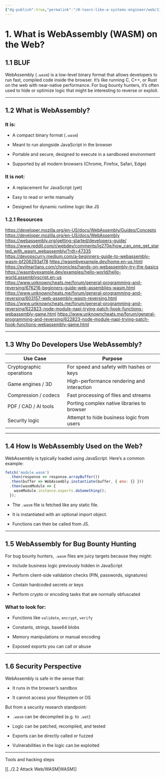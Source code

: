 ```yaml
---
{"dg-publish":true,"permalink":"/0-learn-like-a-systems-engineer/web/11-web-assembly-wasm/","noteIcon":"","created":"2025-04-15T14:11:19.588-04:00"}
---
```




# 1. What is WebAssembly (WASM) on the Web?


## 1.1 BLUF

WebAssembly (`.wasm`) is a low-level binary format that allows developers to run fast, compiled code inside the browser. It’s like running C, C++, or Rust on the web with near-native performance. For bug bounty hunters, it’s often used to hide or optimize logic that might be interesting to reverse or exploit.

---


## 1.2 What is WebAssembly?

### It is:

- A compact binary format (`.wasm`)
    
- Meant to run alongside JavaScript in the browser
    
- Portable and secure, designed to execute in a sandboxed environment
    
- Supported by all modern browsers (Chrome, Firefox, Safari, Edge)
    

### It is not:

- A replacement for JavaScript (yet)
    
- Easy to read or write manually
    
- Designed for dynamic runtime logic like JS


### 1.2.1 Resources

https://developer.mozilla.org/en-US/docs/WebAssembly/Guides/Concepts
https://developer.mozilla.org/en-US/docs/WebAssembly
https://webassembly.org/getting-started/developers-guide/
https://www.reddit.com/r/webdev/comments/lg270e/how_can_one_get_started_with_wasm_webassembly/?rdt=47335
https://devopscurry.medium.com/a-beginners-guide-to-webassembly-wasm-bf206293af78
https://wasmbyexample.dev/home.en-us.html
https://evilmartians.com/chronicles/hands-on-webassembly-try-the-basics
https://wasmbyexample.dev/examples/hello-world/hello-world.assemblyscript.en-us
https://www.unknowncheats.me/forum/general-programming-and-reversing/676216-beginners-guide-web-assemblies-wasm.html
https://www.unknowncheats.me/forum/general-programming-and-reversing/603157-web-assembly-wasm-reversing.html
https://www.unknowncheats.me/forum/general-programming-and-reversing/622823-node-module-napi-trying-patch-hook-functions-webassembly-game.html
https://www.unknowncheats.me/forum/general-programming-and-reversing/622823-node-module-napi-trying-patch-hook-functions-webassembly-game.html

---

## 1.3 Why Do Developers Use WebAssembly?

| Use Case                 | Purpose                                     |
| ------------------------ | ------------------------------------------- |
| Cryptographic operations | For speed and safety with hashes or keys    |
| Game engines / 3D        | High-performance rendering and interaction  |
| Compression / codecs     | Fast processing of files and streams        |
| PDF / CAD / AI tools     | Porting complex native libraries to browser |
| Security logic           | Attempt to hide business logic from users   |

---

## 1.4 How Is WebAssembly Used on the Web?

WebAssembly is typically loaded using JavaScript. Here’s a common example:

```js
fetch('module.wasm')
  .then(response => response.arrayBuffer())
  .then(buffer => WebAssembly.instantiate(buffer, { env: {} }))
  .then(wasmModule => {
    wasmModule.instance.exports.doSomething();
  });
```

- The `.wasm` file is fetched like any static file.
    
- It is instantiated with an optional import object.
    
- Functions can then be called from JS.
    

---

## 1.5 WebAssembly for Bug Bounty Hunting

For bug bounty hunters, `.wasm` files are juicy targets because they might:

- Include business logic previously hidden in JavaScript
    
- Perform client-side validation checks (PIN, passwords, signatures)
    
- Contain hardcoded secrets or keys
    
- Perform crypto or encoding tasks that are normally obfuscated
    

### What to look for:

- Functions like `validate`, `encrypt`, `verify`
    
- Constants, strings, base64 blobs
    
- Memory manipulations or manual encoding
    
- Exposed exports you can call or abuse
    

---

## 1.6 Security Perspective

WebAssembly is safe in the sense that:

- It runs in the browser’s sandbox
    
- It cannot access your filesystem or OS
    

But from a security research standpoint:

- `.wasm` can be decompiled (e.g. to `.wat`)
    
- Logic can be patched, recompiled, and tested
    
- Exports can be directly called or fuzzed
    
- Vulnerabilities in the logic can be exploited
    

---


Tools and hacking steps

[[../2.2 Attack Web/WASM\|WASM]]

